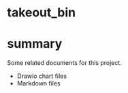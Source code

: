 # takeout_bin

# summary

Some related documents for this project.

- Drawio chart files
- Markdown files